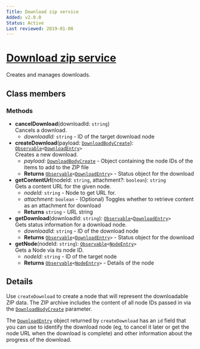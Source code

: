 ```yaml
---
Title: Download zip service
Added: v2.0.0
Status: Active
Last reviewed: 2019-01-08
---
```


# [Download zip service](../../../lib/core/services/download-zip.service.ts "Defined in download-zip.service.ts")

Creates and manages downloads.

## Class members

### Methods

-   **cancelDownload**(downloadId: `string`)<br/>
    Cancels a download.
    -   _downloadId:_ `string`  - ID of the target download node
-   **createDownload**(payload: [`DownloadBodyCreate`](https://github.com/Alfresco/alfresco-js-api/blob/develop/src/api/content-rest-api/docs/DownloadBodyCreate.md)): [`Observable`](http://reactivex.io/documentation/observable.html)`<`[`DownloadEntry`](https://github.com/Alfresco/alfresco-js-api/blob/develop/src/api/content-rest-api/docs/DownloadEntry.md)`>`<br/>
    Creates a new download.
    -   _payload:_ [`DownloadBodyCreate`](https://github.com/Alfresco/alfresco-js-api/blob/develop/src/api/content-rest-api/docs/DownloadBodyCreate.md)  - Object containing the node IDs of the items to add to the ZIP file
    -   **Returns** [`Observable`](http://reactivex.io/documentation/observable.html)`<`[`DownloadEntry`](https://github.com/Alfresco/alfresco-js-api/blob/develop/src/api/content-rest-api/docs/DownloadEntry.md)`>` - Status object for the download
-   **getContentUrl**(nodeId: `string`, attachment?: `boolean`): `string`<br/>
    Gets a content URL for the given node.
    -   _nodeId:_ `string`  - Node to get URL for.
    -   _attachment:_ `boolean`  - (Optional) Toggles whether to retrieve content as an attachment for download
    -   **Returns** `string` - URL string
-   **getDownload**(downloadId: `string`): [`Observable`](http://reactivex.io/documentation/observable.html)`<`[`DownloadEntry`](https://github.com/Alfresco/alfresco-js-api/blob/develop/src/api/content-rest-api/docs/DownloadEntry.md)`>`<br/>
    Gets status information for a download node.
    -   _downloadId:_ `string`  - ID of the download node
    -   **Returns** [`Observable`](http://reactivex.io/documentation/observable.html)`<`[`DownloadEntry`](https://github.com/Alfresco/alfresco-js-api/blob/develop/src/api/content-rest-api/docs/DownloadEntry.md)`>` - Status object for the download
-   **getNode**(nodeId: `string`): [`Observable`](http://reactivex.io/documentation/observable.html)`<`[`NodeEntry`](https://github.com/Alfresco/alfresco-js-api/blob/master/src/alfresco-core-rest-api/docs/NodeEntry.md)`>`<br/>
    Gets a Node via its node ID.
    -   _nodeId:_ `string`  - ID of the target node
    -   **Returns** [`Observable`](http://reactivex.io/documentation/observable.html)`<`[`NodeEntry`](https://github.com/Alfresco/alfresco-js-api/blob/master/src/alfresco-core-rest-api/docs/NodeEntry.md)`>` - Details of the node

## Details

Use `createDownload` to create a node that will represent the downloadable
ZIP data. The ZIP archive includes the content of all node IDs passed in via
the [`DownloadBodyCreate`](https://github.com/Alfresco/alfresco-js-api/blob/develop/src/api/content-rest-api/docs/DownloadBodyCreate.md) parameter.

The [`DownloadEntry`](https://github.com/Alfresco/alfresco-js-api/blob/develop/src/api/content-rest-api/docs/DownloadEntry.md) object returned by `createDownload` has an
`id` field that you can use to identify the download node (eg,
to cancel it later or get the node URL when the download is complete) and
other information about the progress of the download.

